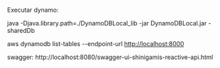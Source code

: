 Executar dynamo:

java -Djava.library.path=./DynamoDBLocal_lib -jar DynamoDBLocal.jar -sharedDb

aws dynamodb list-tables --endpoint-url [http://localhost:8000](http://localhost:8000/)

swagger: http://localhost:8080/swagger-ui-shinigamis-reactive-api.html